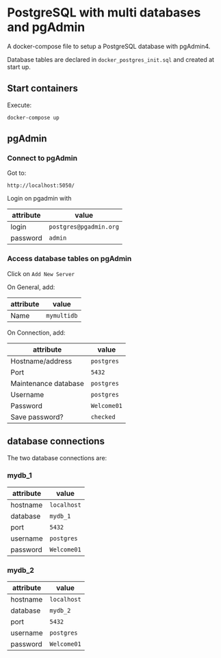 # PostgreSQL with multi databases and pgAdmin

A docker-compose file to setup a PostgreSQL database with pgAdmin4.

Database tables are declared in `docker_postgres_init.sql` and created at start up.

## Start containers

Execute:

```
docker-compose up
```

## pgAdmin

### Connect to pgAdmin

Got to:

```
http://localhost:5050/
```

Login on pgadmin with

| attribute | value                  |
| --------- | ---------------------- |
| login     | `postgres@pgadmin.org` |
| password  | `admin`                |

### Access database tables on pgAdmin

Click on `Add New Server`

On General, add:

| attribute | value       |
| --------- | ----------- |
| Name      | `mymultidb` |

On Connection, add:

| attribute            | value       |
| -------------------- | ----------- |
| Hostname/address     | `postgres`  |
| Port                 | `5432`      |
| Maintenance database | `postgres`  |
| Username             | `postgres`  |
| Password             | `Welcome01` |
| Save password?       | `checked`   |

## database connections

The two database connections are:

### mydb_1

| attribute | value       |
| --------- | ----------- |
| hostname  | `localhost` |
| database  | `mydb_1`    |
| port      | `5432`      |
| username  | `postgres`  |
| password  | `Welcome01` |

### mydb_2

| attribute | value       |
| --------- | ----------- |
| hostname  | `localhost` |
| database  | `mydb_2`    |
| port      | `5432`      |
| username  | `postgres`  |
| password  | `Welcome01` |
